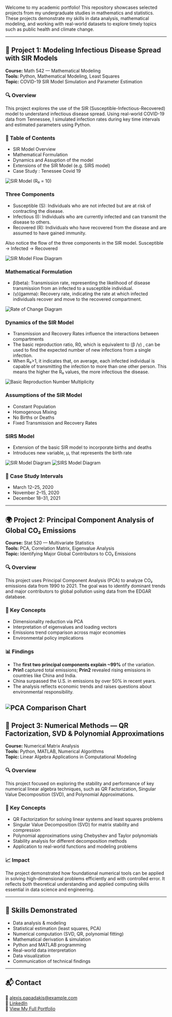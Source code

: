 Welcome to my academic portfolio! This repository showcases selected projects from my undergraduate studies in mathematics and statistics. These projects demonstrate my skills in data analysis, mathematical modeling, and working with real-world datasets to explore timely topics such as public health and climate change.

---

## 🦠 Project 1: Modeling Infectious Disease Spread with SIR Models

**Course:** Math 542 — Mathematical Modeling  
**Tools:** Python, Mathematical Modeling, Least Squares  
**Topic:** COVID-19 SIR Model Simulation and Parameter Estimation  

### 🔍 Overview
This project explores the use of the SIR (Susceptible-Infectious-Recovered) model to understand infectious disease spread. Using real-world COVID-19 data from Tennessee, I simulated infection rates during key time intervals and estimated parameters using Python.

### 📌 Table of Contents
- SIR Model Overview
- Mathematical Formulation
- Dynamics and Assuption of the model
- Extensions of the SIR Model (e.g. SIRS model)
- Case Study : Tenessee Covid 19

![SIR Model (R₀ = 10)](assets/images/SIR_R_0_10.jpg)

### Three Components
- Susceptible (S): Individuals who are not infected but are at risk of contracting the disease.​
- Infectious (I): Individuals who are currently infected and can transmit the disease to others.​
- Recovered (R): Individuals who have recovered from the disease and are assumed to have gained immunity.​

Also notice the flow of the three components in the SIR model.
Susceptible -> Infected -> Recovered​

![SIR Model Flow Diagram](assets/images/SIR_model_flow.jpg)

### Mathematical Formulation 
- β(beta): Transmission rate, representing the likelihood of disease transmission from an infected to a susceptible individual.​
- (γ)(gamma): Recovery rate, indicating the rate at which infected individuals recover and move to the recovered compartment.

![Rate of Change Diagram](assets/images/Rate_of_change.jpg)

### Dynamics of the SIR Model
- Transmission and Recovery Rates influence the interactions between compartments​
- The basic reproduction ratio, R0, which is equivalent to (β /γ) , can be used to find the expected number of new infections from a single infection.​
- When R₀>1, it indicates that, on average, each infected individual is capable of transmitting the infection to more than one other person. This means the higher the R₀ values, the more infectious the disease.​

![Basic Reproduction Number Multiplicity](assets/images/R0_multiplicity.jpg)

### Assumptions of the SIR Model
- Constant Population
- Homogenous Mixing
- No Births or Deaths
- Fixed Transmission and Recovery Rates

### SIRS Model
- Extension of the basic SIR model to incorporate births and deaths​
- Introduces  new variable, μ, that represents the birth rate​

![SIR Model Diagram](assets/images/SIR_Model.jpg)
![SIRS Model Diagram](assets/images/SIRS_Model.jpg)

### 🧪 Case Study Intervals 
- March 12–25, 2020
- November 2–15, 2020
- December 18–31, 2021

---

## 🌍 Project 2: Principal Component Analysis of Global CO₂ Emissions

**Course:** Stat 520 — Multivariate Statistics  
**Tools:** PCA, Correlation Matrix, Eigenvalue Analysis  
**Topic:** Identifying Major Global Contributors to CO₂ Emissions  

### 🔍 Overview
This project uses Principal Component Analysis (PCA) to analyze CO₂ emissions data from 1990 to 2021. The goal was to identify dominant trends and major contributors to global pollution using data from the EDGAR database.

### 📌 Key Concepts
- Dimensionality reduction via PCA
- Interpretation of eigenvalues and loading vectors
- Emissions trend comparison across major economies
- Environmental policy implications

### 📊 Findings
- The **first two principal components explain ~99%** of the variation.
- **Prin1** captured total emissions; **Prin2** revealed rising emissions in countries like China and India.
- China surpassed the U.S. in emissions by over 50% in recent years.
- The analysis reflects economic trends and raises questions about environmental responsibility.

![PCA Comparison Chart](/assets/images/Proj_2_prin1_prin2_compare.png)
---

## 🧮 Project 3: Numerical Methods — QR Factorization, SVD & Polynomial Approximations

**Course:** Numerical Matrix Analysis  
**Tools:** Python, MATLAB, Numerical Algorithms  
**Topic:** Linear Algebra Applications in Computational Modeling  

### 🔍 Overview
This project focused on exploring the stability and performance of key numerical linear algebra techniques, such as QR Factorization, Singular Value Decomposition (SVD), and Polynomial Approximations.

### 📌 Key Concepts
- QR Factorization for solving linear systems and least squares problems
- Singular Value Decomposition (SVD) for matrix stability and compression
- Polynomial approximations using Chebyshev and Taylor polynomials
- Stability analysis for different decomposition methods
- Application to real-world functions and modeling problems

### 📈 Impact
The project demonstrated how foundational numerical tools can be applied in solving high-dimensional problems efficiently and with controlled error. It reflects both theoretical understanding and applied computing skills essential in data science and engineering.

---

## 🧠 Skills Demonstrated

- Data analysis & modeling  
- Statistical estimation (least squares, PCA)  
- Numerical computation (SVD, QR, polynomial fitting)  
- Mathematical derivation & simulation  
- Python and MATLAB programming  
- Real-world data interpretation  
- Data visualization  
- Communication of technical findings  

---

## 📬 Contact

📧 alexis.papadakis@example.com  
🔗 [LinkedIn](#)  
📂 [View My Full Portfolio](#)
